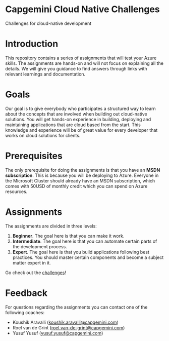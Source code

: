 # Capgemini Cloud Native Challenges
Challenges for cloud-native development

# Introduction
This repository contains a series of assignments that will test your Azure skills. The assignments are hands-on and will not focus on explaining all the details. We will give you guidance to find answers through links with relevant learnings and documentation.

# Goals
Our goal is to give everybody who participates a structured way to learn about the concepts that are involved when building out cloud-native solutions. You will get hands-on experience in building, deploying and maintaining applications that are cloud based from the start. This knowledge and experience will be of great value for every developer that works on cloud solutions for clients.

# Prerequisites
The only prerequisite for doing the assignments is that you have an **MSDN subscription**. This is because you will be deploying to Azure. Everyone in the Microsoft Cluster should already have an MSDN subscription, which comes with 50USD of monthly credit which you can spend on Azure resources.

# Assignments
The assignments are divided in three levels:
1.	**Beginner**. The goal here is that you can make it work.
2.	**Intermediate**. The goal here is that you can automate certain parts of the development process.
3.	**Expert**. The goal here is that you build applications following best practices. You should master certain components and become a subject matter expert in it.

Go check out the [challenges](https://github.com/capgemini-cloud-initiative/cloud-native-challenges/blob/main/challenges/index.md)!

# Feedback
For questions regarding the assignments you can contact one of the following coaches:
- Koushik Aravalli (koushik.aravalli@capgemini.com)
- Roel van de Grint (roel.van-de-grint@capgemini.com)
- Yusuf Yusuf (yusuf.yusuf@capgemini.com)
